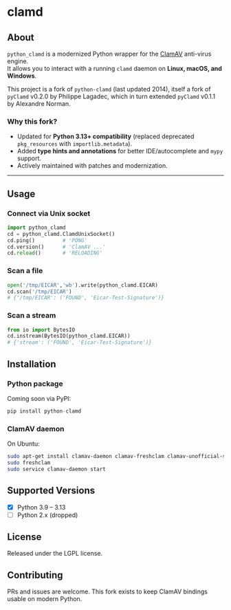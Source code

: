 # clamd

## About
`python_clamd` is a modernized Python wrapper for the [ClamAV](https://www.clamav.net/) anti-virus engine.  
It allows you to interact with a running `clamd` daemon on **Linux, macOS, and Windows**.

This project is a fork of `python-clamd` (last updated 2014), itself a fork of `pyClamd` v0.2.0 by Philippe Lagadec, which in turn extended `pyClamd` v0.1.1 by Alexandre Norman.

### Why this fork?
- Updated for **Python 3.13+ compatibility** (replaced deprecated `pkg_resources` with `importlib.metadata`).  
- Added **type hints and annotations** for better IDE/autocomplete and `mypy` support.  
- Actively maintained with patches and modernization.  

---

## Usage

### Connect via Unix socket
```python
import python_clamd
cd = python_clamd.ClamdUnixSocket()
cd.ping()         # 'PONG'
cd.version()      # 'ClamAV ...'
cd.reload()       # 'RELOADING'
```

### Scan a file
```python
open('/tmp/EICAR','wb').write(python_clamd.EICAR)
cd.scan('/tmp/EICAR')
# {'/tmp/EICAR': ('FOUND', 'Eicar-Test-Signature')}
```

### Scan a stream
```python
from io import BytesIO
cd.instream(BytesIO(python_clamd.EICAR))
# {'stream': ('FOUND', 'Eicar-Test-Signature')}
```

## Installation
### Python package

Coming soon via PyPI:
```python
pip install python-clamd
```

### ClamAV daemon
On Ubuntu:
```bash
sudo apt-get install clamav-daemon clamav-freshclam clamav-unofficial-sigs
sudo freshclam
sudo service clamav-daemon start
```

## Supported Versions
* [x] Python 3.9 – 3.13
* [ ] Python 2.x (dropped)

## License
Released under the LGPL license.

## Contributing
PRs and issues are welcome. This fork exists to keep ClamAV bindings usable on modern Python.

